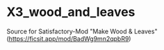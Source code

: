 # X3_wood_and_leaves
 Source for Satisfactory-Mod "Make Wood & Leaves" (https://ficsit.app/mod/BadWg9mn2qpbR9)
